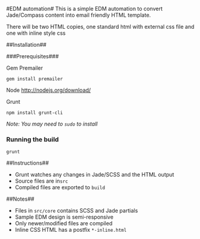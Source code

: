 #EDM automation#
This is a simple EDM automation to convert Jade/Compass content into email friendly HTML template.

There will be two HTML copies, one standard html with external css file and one with inline style css

##Installation##

###Prerequisites###

Gem Premailer
```
gem install premailer
```
Node
http://nodejs.org/download/

Grunt
```
npm install grunt-cli
```

_Note: You may need to ```sudo``` to install_

### Running the build ###

```
grunt
```

##Instructions##
* Grunt watches any changes in Jade/SCSS and the HTML output
* Source files are in```src```
* Compiled files are exported to ```build```

##Notes##
* Files in ```src/core``` contains SCSS and Jade partials
* Sample EDM design is semi-responsive
* Only newer/modified files are compiled
* Inline CSS HTML has a postfix ```*-inline.html```


